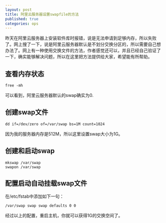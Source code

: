 ```yaml
---
layout: post
title: 阿里云服务器设置swapfile的方法
published: true
categories: ops
---
```



昨天在阿里云服务器上安装软件库时报错，说是无法申请到足够内存，所以失败了。网上搜了一下，说是阿里云服务器默认是不划分交换分区的，所以需要自己想办法了。网上有一种使用交换文件的方法，作者感觉还可以，并且已经自己验证了一下，确实能够解决问题，所以在这里把方法提供给大家，希望能有所帮助。

## 查看内存状态
```
free -mh
```
可以看到，阿里云服务器默认的swap确实为0.

## 创建swap文件
```
dd if=/dev/zero of=/var/swap bs=1M count=1024
```
因为我的服务器内存是512M，所以这里设置swap大小为1G。

## 创建和启动swap
```
mkswap /var/swap
swapon /var/swap
```

## 配置启动自动挂载swap文件
在/etc/fstab中添加如下一句：
```
/var/swap swap swap defaults 0 0
```

经过以上的配置，重启主机，你就可以获得1G的交换空间了。
